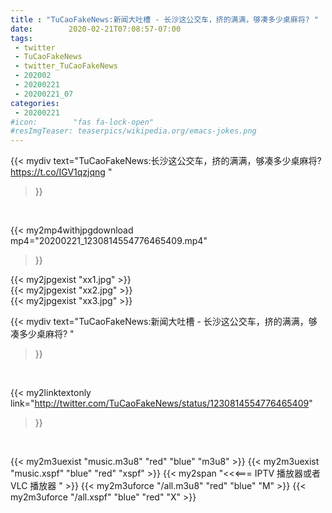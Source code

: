 ```yaml
---
title : "TuCaoFakeNews:新闻大吐槽 - 长沙这公交车，挤的满满，够凑多少桌麻将? "
date:        2020-02-21T07:08:57-07:00
tags:
 - twitter
 - TuCaoFakeNews
 - twitter_TuCaoFakeNews
 - 202002
 - 20200221
 - 20200221_07
categories:
 - 20200221
#icon:        "fas fa-lock-open"
#resImgTeaser: teaserpics/wikipedia.org/emacs-jokes.png
---
```


{{< mydiv text="TuCaoFakeNews:长沙这公交车，挤的满满，够凑多少桌麻将? https://t.co/IGV1qzjqng "
>}}
<br>


{{< my2mp4withjpgdownload mp4="20200221_1230814554776465409.mp4"
>}}

{{< my2jpgexist "xx1.jpg" >}}<br>
{{< my2jpgexist "xx2.jpg" >}}<br>
{{< my2jpgexist "xx3.jpg" >}}<br>



{{< mydiv text="TuCaoFakeNews:新闻大吐槽 - 长沙这公交车，挤的满满，够凑多少桌麻将? "
>}}
<br>

{{< my2linktextonly link="http://twitter.com/TuCaoFakeNews/status/1230814554776465409"
>}}


<br>

{{< my2m3uexist "music.m3u8" "red"  "blue" "m3u8" >}} {{< my2m3uexist "music.xspf" "blue" "red"  "xspf" >}} {{< my2span "<<<=== IPTV 播放器或者 VLC 播放器 " >}} {{< my2m3uforce "/all.m3u8" "red"  "blue" "M" >}} {{< my2m3uforce "/all.xspf" "blue" "red"  "X" >}} 

